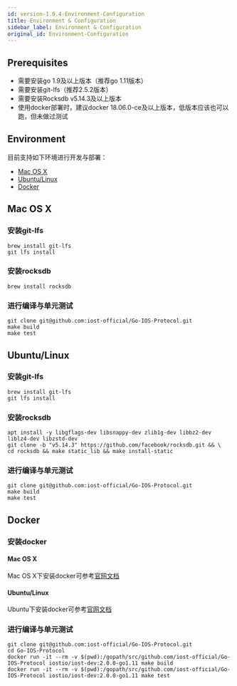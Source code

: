 ```yaml
---
id: version-1.0.4-Environment-Configuration
title: Environment & Configuration
sidebar_label: Environment & Configuration
original_id: Environment-Configuration
---
```


## Prerequisites

* 需要安装go 1.9及以上版本（推荐go 1.11版本）
* 需要安装git-lfs（推荐2.5.2版本）
* 需要安装Rocksdb v5.14.3及以上版本
* 使用docker部署时，建议docker 18.06.0-ce及以上版本，低版本应该也可以跑，但未做过测试

## Environment

目前支持如下环境进行开发与部署：
* [Mac OS X](#mac-os-x)
* [Ubuntu/Linux](#ubuntu-linux)
* [Docker](#docker)

## Mac OS X
### 安装git-lfs
```
brew install git-lfs
git lfs install
```
### 安装rocksdb
```
brew install rocksdb
```
### 进行编译与单元测试
```
git clone git@github.com:iost-official/Go-IOS-Protocol.git
make build
make test
```

## Ubuntu/Linux
### 安装git-lfs
```
brew install git-lfs
git lfs install
```
### 安装rocksdb
```
apt install -y libgflags-dev libsnappy-dev zlib1g-dev libbz2-dev liblz4-dev libzstd-dev
git clone -b "v5.14.3" https://github.com/facebook/rocksdb.git && \
cd rocksdb && make static_lib && make install-static
```
### 进行编译与单元测试
```
git clone git@github.com:iost-official/Go-IOS-Protocol.git
make build
make test
```

## Docker
### 安装docker
#### Mac OS X
Mac OS X下安装docker可参考[官网文档](https://docs.docker.com/docker-for-mac/install/)
#### Ubuntu/Linux
Ubuntu下安装docker可参考[官网文档](https://docs.docker.com/install/linux/docker-ce/ubuntu/#install-using-the-repository)

### 进行编译与单元测试
```
git clone git@github.com:iost-official/Go-IOS-Protocol.git
cd Go-IOS-Protocol
docker run -it --rm -v $(pwd):/gopath/src/github.com/iost-official/Go-IOS-Protocol iostio/iost-dev:2.0.0-go1.11 make build
docker run -it --rm -v $(pwd):/gopath/src/github.com/iost-official/Go-IOS-Protocol iostio/iost-dev:2.0.0-go1.11 make test
```
